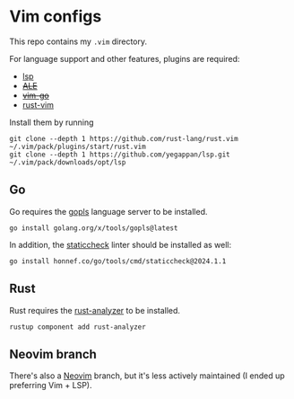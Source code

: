 # Vim configs

This repo contains my `.vim` directory.

For language support and other features, plugins are required:

* [lsp](https://github.com/yegappan/lsp)
* ~~[ALE](https://github.com/dense-analysis/ale)~~
* ~~[vim-go](https://github.com/fatih/vim-go)~~
* [rust-vim](https://github.com/rust-lang/rust.vim)


Install them by running

```shell
git clone --depth 1 https://github.com/rust-lang/rust.vim ~/.vim/pack/plugins/start/rust.vim
git clone --depth 1 https://github.com/yegappan/lsp.git ~/.vim/pack/downloads/opt/lsp
```

## Go

Go requires the [gopls](https://github.com/golang/tools) language server to be installed.

```shell
go install golang.org/x/tools/gopls@latest
```

In addition, the [staticcheck](https://github.com/dominikh/go-tools) linter should be installed as well:

```shell
go install honnef.co/go/tools/cmd/staticcheck@2024.1.1
```

## Rust

Rust requires the [rust-analyzer](https://github.com/rust-lang/rust-analyzer) to be installed.

```shell
rustup component add rust-analyzer
```

## Neovim branch

There's also a [Neovim](../../tree/neovim) branch, but it's less actively maintained (I ended up preferring Vim + LSP).
